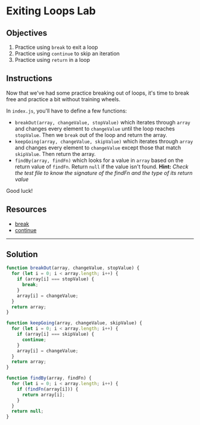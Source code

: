 # Exiting Loops Lab

## Objectives

1. Practice using `break` to exit a loop
2. Practice using `continue` to skip an iteration
3. Practice using `return` in a loop

## Instructions

Now that we've had some practice breaking out of loops, it's time to break free and practice a bit without training wheels.

In `index.js`, you'll have to define a few functions:

- `breakOut(array, changeValue, stopValue)` which iterates through `array` and changes every element to `changeValue` until the loop reaches `stopValue`. Then we `break` out of the loop and return the array.
- `keepGoing(array, changeValue, skipValue)` which iterates through `array` and changes every element to `changeValue` except those that match `skipValue`. Then return the array.
- `findBy(array, findFn)` which looks for a value in `array` based on the return value of `findFn`. Return `null` if the value isn't found. **Hint:** _Check the test file to know the signature of the findFn and the type of its return value_

Good luck!

## Resources

- [break](https://developer.mozilla.org/en-US/docs/Web/JavaScript/Reference/Statements/break)
- [continue](https://developer.mozilla.org/en-US/docs/Web/JavaScript/Reference/Statements/continue)

---

## Solution

```js
function breakOut(array, changeValue, stopValue) {
  for (let i = 0; i < array.length; i++) {
    if (array[i] === stopValue) {
      break;
    }
    array[i] = changeValue;
  }
  return array;
}

function keepGoing(array, changeValue, skipValue) {
  for (let i = 0; i < array.length; i++) {
    if (array[i] === skipValue) {
      continue;
    }
    array[i] = changeValue;
  }
  return array;
}

function findBy(array, findFn) {
  for (let i = 0; i < array.length; i++) {
    if (findFn(array[i])) {
      return array[i];
    }
  }
  return null;
}
```